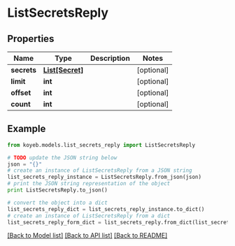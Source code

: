# ListSecretsReply


## Properties
Name | Type | Description | Notes
------------ | ------------- | ------------- | -------------
**secrets** | [**List[Secret]**](Secret.md) |  | [optional] 
**limit** | **int** |  | [optional] 
**offset** | **int** |  | [optional] 
**count** | **int** |  | [optional] 

## Example

```python
from koyeb.models.list_secrets_reply import ListSecretsReply

# TODO update the JSON string below
json = "{}"
# create an instance of ListSecretsReply from a JSON string
list_secrets_reply_instance = ListSecretsReply.from_json(json)
# print the JSON string representation of the object
print ListSecretsReply.to_json()

# convert the object into a dict
list_secrets_reply_dict = list_secrets_reply_instance.to_dict()
# create an instance of ListSecretsReply from a dict
list_secrets_reply_form_dict = list_secrets_reply.from_dict(list_secrets_reply_dict)
```
[[Back to Model list]](../README.md#documentation-for-models) [[Back to API list]](../README.md#documentation-for-api-endpoints) [[Back to README]](../README.md)


